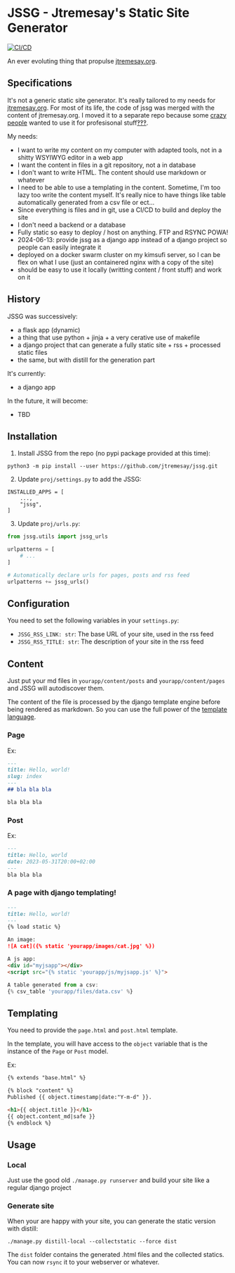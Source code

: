 # JSSG - Jtremesay's Static Site Generator

[![CI/CD](https://github.com/jtremesay/jssg/actions/workflows/main.yaml/badge.svg)](https://github.com/jtremesay/jssg/actions/workflows/main.yaml)

An ever evoluting thing that propulse [jtremesay.org](https://jtremesay.org).

## Specifications

It's not a generic static site generator. It's really tailored to my needs for [jtremesay.org](https://jtremesay.org). For most of its life, the code of jssg was merged with the content of jtremesay.org. I moved it to a separate repo because some [crazy people](https://github.com/jtremesay/jssg/issues/21#issue-2350427251) wanted to use it for profesisonal stuff[‽‽‽](https://en.wikipedia.org/wiki/Interrobang). 

My needs:
- I want to write my content on my computer with adapted tools, not in a shitty WSYIWYG editor in a web app
- I want the content in files in a git repository, not a in database
- I don't want to write HTML. The content should use markdown or whatever
- I need to be able to use a templating in the content. Sometime, I'm too lazy too write the content myself. It's really nice to have things like table automatically generated from a csv file or ect…
- Since everything is files and in git, use a CI/CD to build and deploy the site
- I don't need a backend or a database
- Fully static so easy to deploy / host on anything. FTP and RSYNC POWA!
- 2024-06-13: provide jssg as a django app instead of a django project so people can easily integrate it
- deployed on a docker swarm cluster on my kimsufi server, so I can be flex on what I use (just an containered nginx with a copy of the site)
- should be easy to use it locally (writting content / front stuff) and work on it

## History

JSSG was successively:

- a flask app (dynamic)
- a thing that use python + jinja + a very cerative use of makefile 
- a django project that can generate a fully static site + rss + processed static files
- the same, but with distill for the generation part

It's currently:

- a django app


In the future, it will become:

- TBD

## Installation

1. Install JSSG from the repo (no pypi package provided at this time):

```shell
python3 -m pip install --user https://github.com/jtremesay/jssg.git
```

2. Update `proj/settings.py` to add the JSSG:

```python3
INSTALLED_APPS = [
    ...,
    "jssg",
]
```

3. Update `proj/urls.py`:

```python
from jssg.utils import jssg_urls

urlpatterns = [
    # ...
]

# Automatically declare urls for pages, posts and rss feed
urlpatterns += jssg_urls()
```

## Configuration

You need to set the following variables in your `settings.py`:

- `JSSG_RSS_LINK: str`: The base URL of your site, used in the rss feed
- `JSSG_RSS_TITLE: str`: The description of your site in the rss feed


## Content

Just put your md files in `yourapp/content/posts` and `yourapp/content/pages` 
and JSSG will autodiscover them.

The content of the file is processed by the django template engine before being rendered as markdown. So you can use the full power of the [template language](https://docs.djangoproject.com/en/5.1/ref/templates/language/).

### Page

Ex: 

```markdown
---
title: Hello, world!
slug: index
---
## bla bla bla

bla bla bla
```

### Post

Ex:

```markdown
---
title: Hello, world
date: 2023-05-31T20:00+02:00
---
bla bla bla
```

### A page with django templating!

```markdown
---
title: Hello, world!
---
{% load static %}

An image:
![A cat]({% static 'yourapp/images/cat.jpg' %})

A js app:
<div id="myjsapp"></div>
<script src="{% static 'yourapp/js/myjsapp.js' %}">

A table generated from a csv:
{% csv_table 'yourapp/files/data.csv' %}
```

## Templating

You need to provide the `page.html` and `post.html` template. 

In the template, you will have access to the `object` variable that is the instance of the `Page` or `Post` model.

Ex:

```html
{% extends "base.html" %}

{% block "content" %}
Published {{ object.timestamp|date:"Y-m-d" }}.

<h1>{{ object.title }}</h1>
{{ object.content_md|safe }}
{% endblock %}
```

##  Usage

### Local

Just use the good old `./manage.py runserver` and build your site like a regular
django project

### Generate site

When your are happy with your site, you can generate the static version with 
distill:

```shell
./manage.py distill-local --collectstatic --force dist
```

The `dist` folder contains the generated .html files and the collected statics.
You can now `rsync` it to your webserver or whatever.